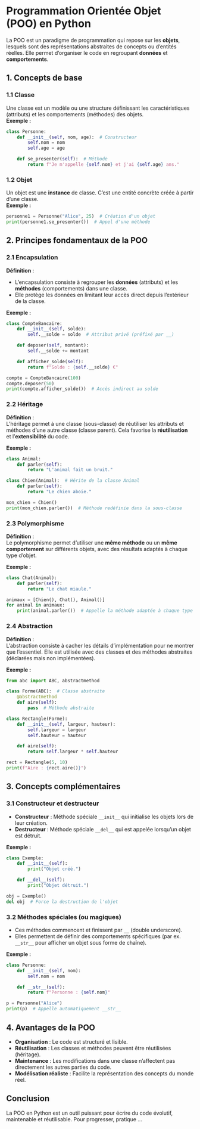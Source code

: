 # Programmation Orientée Objet (POO) en Python

La POO est un paradigme de programmation qui repose sur les **objets**, lesquels sont des représentations abstraites de concepts ou d’entités réelles. Elle permet d’organiser le code en regroupant **données** et **comportements**.

## 1. Concepts de base

### 1.1 Classe
Une classe est un modèle ou une structure définissant les caractéristiques (attributs) et les comportements (méthodes) des objets.  
**Exemple :**
```python
class Personne:
    def __init__(self, nom, age):  # Constructeur
        self.nom = nom
        self.age = age

    def se_presenter(self):  # Méthode
        return f"Je m'appelle {self.nom} et j'ai {self.age} ans."
```

### 1.2 Objet
Un objet est une **instance** de classe. C’est une entité concrète créée à partir d’une classe.  
**Exemple :**
```python
personne1 = Personne("Alice", 25)  # Création d'un objet
print(personne1.se_presenter())  # Appel d'une méthode
```

## 2. Principes fondamentaux de la POO

### 2.1 Encapsulation
**Définition** :  
- L’encapsulation consiste à regrouper les **données** (attributs) et les **méthodes** (comportements) dans une classe.  
- Elle protège les données en limitant leur accès direct depuis l’extérieur de la classe.  

**Exemple :**
```python
class CompteBancaire:
    def __init__(self, solde):
        self.__solde = solde  # Attribut privé (préfixé par __)

    def deposer(self, montant):
        self.__solde += montant

    def afficher_solde(self):
        return f"Solde : {self.__solde} €"

compte = CompteBancaire(100)
compte.deposer(50)
print(compte.afficher_solde())  # Accès indirect au solde
```

### 2.2 Héritage
**Définition** :  
L’héritage permet à une classe (sous-classe) de réutiliser les attributs et méthodes d’une autre classe (classe parent). Cela favorise la **réutilisation** et l’**extensibilité** du code.  

**Exemple :**
```python
class Animal:
    def parler(self):
        return "L'animal fait un bruit."

class Chien(Animal):  # Hérite de la classe Animal
    def parler(self):
        return "Le chien aboie."

mon_chien = Chien()
print(mon_chien.parler())  # Méthode redéfinie dans la sous-classe
```

### 2.3 Polymorphisme
**Définition** :  
Le polymorphisme permet d’utiliser une **même méthode** ou un **même comportement** sur différents objets, avec des résultats adaptés à chaque type d’objet.  

**Exemple :**
```python
class Chat(Animal):
    def parler(self):
        return "Le chat miaule."

animaux = [Chien(), Chat(), Animal()]
for animal in animaux:
    print(animal.parler())  # Appelle la méthode adaptée à chaque type
```

### 2.4 Abstraction
**Définition** :  
L’abstraction consiste à cacher les détails d’implémentation pour ne montrer que l’essentiel. Elle est utilisée avec des classes et des méthodes abstraites (déclarées mais non implémentées).  

**Exemple :**
```python
from abc import ABC, abstractmethod

class Forme(ABC):  # Classe abstraite
    @abstractmethod
    def aire(self):
        pass  # Méthode abstraite

class Rectangle(Forme):
    def __init__(self, largeur, hauteur):
        self.largeur = largeur
        self.hauteur = hauteur

    def aire(self):
        return self.largeur * self.hauteur

rect = Rectangle(5, 10)
print(f"Aire : {rect.aire()}")
```

## 3. Concepts complémentaires

### 3.1 Constructeur et destructeur
- **Constructeur** : Méthode spéciale `__init__` qui initialise les objets lors de leur création.  
- **Destructeur** : Méthode spéciale `__del__` qui est appelée lorsqu’un objet est détruit.  

**Exemple :**
```python
class Exemple:
    def __init__(self):
        print("Objet créé.")

    def __del__(self):
        print("Objet détruit.")

obj = Exemple()
del obj  # Force la destruction de l'objet
```

### 3.2 Méthodes spéciales (ou magiques)
- Ces méthodes commencent et finissent par `__` (double underscore).  
- Elles permettent de définir des comportements spécifiques (par ex. `__str__` pour afficher un objet sous forme de chaîne).  

**Exemple :**
```python
class Personne:
    def __init__(self, nom):
        self.nom = nom

    def __str__(self):
        return f"Personne : {self.nom}"

p = Personne("Alice")
print(p)  # Appelle automatiquement __str__
```

## 4. Avantages de la POO
- **Organisation** : Le code est structuré et lisible.  
- **Réutilisation** : Les classes et méthodes peuvent être réutilisées (héritage).  
- **Maintenance** : Les modifications dans une classe n’affectent pas directement les autres parties du code.  
- **Modélisation réaliste** : Facilite la représentation des concepts du monde réel.

## Conclusion
La POO en Python est un outil puissant pour écrire du code évolutif, maintenable et réutilisable. Pour progresser, pratique ...
